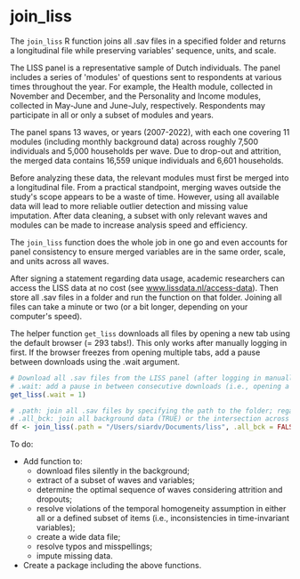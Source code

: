 # join_liss

The `join_liss` R function joins all .sav files in a specified folder and returns a longitudinal file while preserving variables' sequence, units, and scale.

The LISS panel is a representative sample of Dutch individuals. The panel includes a series of 'modules' of questions sent to respondents at various times throughout the year. For example, the Health module, collected in November and December, and the Personality and Income modules, collected in May-June and June-July, respectively. Respondents may participate in all or only a subset of modules and years.  

The panel spans 13 waves, or years (2007-2022), with each one covering 11 modules (including monthly background data) across roughly 7,500 individuals and 5,000 households per wave. Due to drop-out and attrition, the merged data contains 16,559 unique individuals and 6,601 households.

Before analyzing these data, the relevant modules must first be merged into a longitudinal file. From a practical standpoint, merging waves outside the study's scope appears to be a waste of time. However, using all available data will lead to more reliable outlier detection and missing value imputation. After data cleaning, a subset with only relevant waves and modules can be made to increase analysis speed and efficiency. 

The `join_liss` function does the whole job in one go and even accounts for panel consistency to ensure merged variables are in the same order, scale, and units across all waves. 

After signing a statement regarding data usage, academic researchers can access the LISS data at no cost (see www.lissdata.nl/access-data). Then store all .sav files in a folder and run the function on that folder. Joining all files can take a minute or two (or a bit longer, depending on your computer's speed).

The helper function `get_liss` downloads all files by opening a new tab using the default browser (= 293 tabs!). This only works after manually logging in first. If the browser freezes from opening multiple tabs, add a pause between downloads using the .wait argument.

```R
# Download all .sav files from the LISS panel (after logging in manually first).
# .wait: add a pause in between consecutive downloads (i.e., opening a new tab)
get_liss(.wait = 1)

# .path: join all .sav files by specifying the path to the folder; regardless of order/subfolder.
# .all_bck: join all background data (TRUE) or the intersection across all modules (FALSE, by default).
df <- join_liss(.path = "/Users/siardv/Documents/liss", .all_bck = FALSE)
```


To do:
* Add function to:
  - download files silently in the background;
  - extract of a subset of waves and variables;
  - determine the optimal sequence of waves considering attrition and dropouts;
  - resolve violations of the temporal homogeneity assumption in either all or a defined subset of items (i.e., inconsistencies in time-invariant variables);
  - create a wide data file;
  - resolve typos and misspellings;
  - impute missing data.
* Create a package including the above functions.
